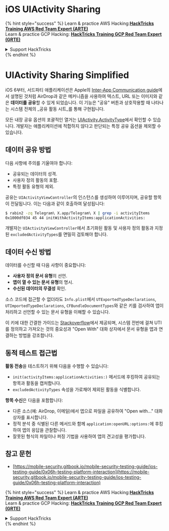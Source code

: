 # iOS UIActivity Sharing

{% hint style="success" %}
Learn & practice AWS Hacking:<img src="/.gitbook/assets/arte.png" alt="" data-size="line">[**HackTricks Training AWS Red Team Expert (ARTE)**](https://training.hacktricks.xyz/courses/arte)<img src="/.gitbook/assets/arte.png" alt="" data-size="line">\
Learn & practice GCP Hacking: <img src="/.gitbook/assets/grte.png" alt="" data-size="line">[**HackTricks Training GCP Red Team Expert (GRTE)**<img src="/.gitbook/assets/grte.png" alt="" data-size="line">](https://training.hacktricks.xyz/courses/grte)

<details>

<summary>Support HackTricks</summary>

* Check the [**subscription plans**](https://github.com/sponsors/carlospolop)!
* **Join the** 💬 [**Discord group**](https://discord.gg/hRep4RUj7f) or the [**telegram group**](https://t.me/peass) or **follow** us on **Twitter** 🐦 [**@hacktricks\_live**](https://twitter.com/hacktricks\_live)**.**
* **Share hacking tricks by submitting PRs to the** [**HackTricks**](https://github.com/carlospolop/hacktricks) and [**HackTricks Cloud**](https://github.com/carlospolop/hacktricks-cloud) github repos.

</details>
{% endhint %}

# UIActivity Sharing Simplified

iOS 6부터, 서드파티 애플리케이션은 Apple의 [Inter-App Communication guide](https://developer.apple.com/library/archive/documentation/iPhone/Conceptual/iPhoneOSProgrammingGuide/Inter-AppCommunication/Inter-AppCommunication.html#//apple_ref/doc/uid/TP40007072-CH6-SW3)에서 설명된 것처럼 AirDrop과 같은 메커니즘을 사용하여 텍스트, URL 또는 이미지와 같은 **데이터를 공유**할 수 있게 되었습니다. 이 기능은 "공유" 버튼과 상호작용할 때 나타나는 시스템 전체의 _공유 활동 시트_를 통해 구현됩니다.

모든 내장 공유 옵션의 포괄적인 열거는 [UIActivity.ActivityType](https://developer.apple.com/documentation/uikit/uiactivity/activitytype)에서 확인할 수 있습니다. 개발자는 애플리케이션에 적합하지 않다고 판단되는 특정 공유 옵션을 제외할 수 있습니다.

## **데이터 공유 방법**

다음 사항에 주의를 기울여야 합니다:

- 공유되는 데이터의 성격.
- 사용자 정의 활동의 포함.
- 특정 활동 유형의 제외.

공유는 `UIActivityViewController`의 인스턴스를 생성하여 이루어지며, 공유할 항목이 전달됩니다. 이는 다음과 같이 호출하여 달성됩니다:
```bash
$ rabin2 -zq Telegram\ X.app/Telegram\ X | grep -i activityItems
0x1000df034 45 44 initWithActivityItems:applicationActivities:
```
개발자는 `UIActivityViewController`에서 초기화된 활동 및 사용자 정의 활동과 지정된 `excludedActivityTypes`를 면밀히 검토해야 합니다.

## **데이터 수신 방법**

데이터를 수신할 때 다음 사항이 중요합니다:

- **사용자 정의 문서 유형**의 선언.
- **앱이 열 수 있는 문서 유형**의 명시.
- **수신된 데이터의 무결성** 확인.

소스 코드에 접근할 수 없더라도 `Info.plist`에서 `UTExportedTypeDeclarations`, `UTImportedTypeDeclarations`, `CFBundleDocumentTypes`와 같은 키를 검사하여 앱이 처리하고 선언할 수 있는 문서 유형을 이해할 수 있습니다.

이 키에 대한 간결한 가이드는 [Stackoverflow](https://stackoverflow.com/questions/21937978/what-are-utimportedtypedeclarations-and-utexportedtypedeclarations-used-for-on-i)에서 제공되며, 시스템 전반에 걸쳐 UTI를 정의하고 가져오는 것의 중요성과 "Open With" 대화 상자에서 문서 유형을 앱과 연결하는 방법을 강조합니다.

## 동적 테스트 접근법

**활동 전송**을 테스트하기 위해 다음을 수행할 수 있습니다:

- `init(activityItems:applicationActivities:)` 메서드에 후킹하여 공유되는 항목과 활동을 캡처합니다.
- `excludedActivityTypes` 속성을 가로채어 제외된 활동을 식별합니다.

**항목 수신**은 다음을 포함합니다:

- 다른 소스(예: AirDrop, 이메일)에서 앱으로 파일을 공유하여 "Open with..." 대화 상자를 표시합니다.
- 정적 분석 중 식별된 다른 메서드와 함께 `application:openURL:options:`에 후킹하여 앱의 응답을 관찰합니다.
- 잘못된 형식의 파일이나 퍼징 기법을 사용하여 앱의 견고성을 평가합니다.

## 참고 문헌
* [https://mobile-security.gitbook.io/mobile-security-testing-guide/ios-testing-guide/0x06h-testing-platform-interaction](https://mobile-security.gitbook.io/mobile-security-testing-guide/ios-testing-guide/0x06h-testing-platform-interaction)

{% hint style="success" %}
Learn & practice AWS Hacking:<img src="/.gitbook/assets/arte.png" alt="" data-size="line">[**HackTricks Training AWS Red Team Expert (ARTE)**](https://training.hacktricks.xyz/courses/arte)<img src="/.gitbook/assets/arte.png" alt="" data-size="line">\
Learn & practice GCP Hacking: <img src="/.gitbook/assets/grte.png" alt="" data-size="line">[**HackTricks Training GCP Red Team Expert (GRTE)**<img src="/.gitbook/assets/grte.png" alt="" data-size="line">](https://training.hacktricks.xyz/courses/grte)

<details>

<summary>Support HackTricks</summary>

* Check the [**subscription plans**](https://github.com/sponsors/carlospolop)!
* **Join the** 💬 [**Discord group**](https://discord.gg/hRep4RUj7f) or the [**telegram group**](https://t.me/peass) or **follow** us on **Twitter** 🐦 [**@hacktricks\_live**](https://twitter.com/hacktricks\_live)**.**
* **Share hacking tricks by submitting PRs to the** [**HackTricks**](https://github.com/carlospolop/hacktricks) and [**HackTricks Cloud**](https://github.com/carlospolop/hacktricks-cloud) github repos.

</details>
{% endhint %}

